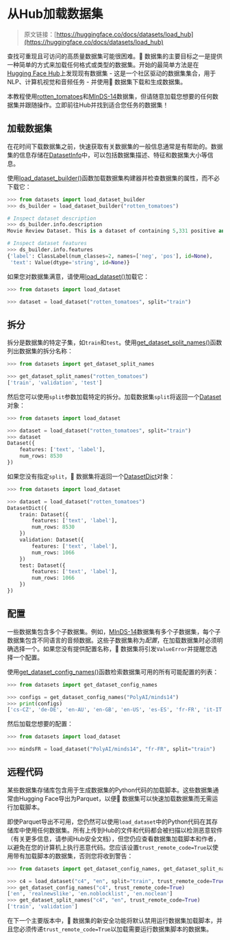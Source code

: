# 从Hub加载数据集

> 原文链接：[https://huggingface.co/docs/datasets/load_hub](https://huggingface.co/docs/datasets/load_hub)

查找可重现且可访问的高质量数据集可能很困难。🤗 数据集的主要目标之一是提供一种简单的方式来加载任何格式或类型的数据集。开始的最简单方法是在[Hugging Face Hub](https://huggingface.co/datasets)上发现现有数据集 - 这是一个社区驱动的数据集集合，用于NLP、计算机视觉和音频任务 - 并使用🤗 数据集下载和生成数据集。

本教程使用[rotten_tomatoes](https://huggingface.co/datasets/rotten_tomatoes)和[MInDS-14](https://huggingface.co/datasets/PolyAI/minds14)数据集，但请随意加载您想要的任何数据集并跟随操作。立即前往Hub并找到适合您任务的数据集！

## 加载数据集

在花时间下载数据集之前，快速获取有关数据集的一般信息通常是有帮助的。数据集的信息存储在[DatasetInfo](/docs/datasets/v2.17.0/en/package_reference/main_classes#datasets.DatasetInfo)中，可以包括数据集描述、特征和数据集大小等信息。

使用[load_dataset_builder()](/docs/datasets/v2.17.0/en/package_reference/loading_methods#datasets.load_dataset_builder)函数加载数据集构建器并检查数据集的属性，而不必下载它：

```py
>>> from datasets import load_dataset_builder
>>> ds_builder = load_dataset_builder("rotten_tomatoes")

# Inspect dataset description
>>> ds_builder.info.description
Movie Review Dataset. This is a dataset of containing 5,331 positive and 5,331 negative processed sentences from Rotten Tomatoes movie reviews. This data was first used in Bo Pang and Lillian Lee, ``Seeing stars: Exploiting class relationships for sentiment categorization with respect to rating scales.'', Proceedings of the ACL, 2005.

# Inspect dataset features
>>> ds_builder.info.features
{'label': ClassLabel(num_classes=2, names=['neg', 'pos'], id=None),
 'text': Value(dtype='string', id=None)}
```

如果您对数据集满意，请使用[load_dataset()](/docs/datasets/v2.17.0/en/package_reference/loading_methods#datasets.load_dataset)加载它：

```py
>>> from datasets import load_dataset

>>> dataset = load_dataset("rotten_tomatoes", split="train")
```

## 拆分

拆分是数据集的特定子集，如`train`和`test`。使用[get_dataset_split_names()](/docs/datasets/v2.17.0/en/package_reference/loading_methods#datasets.get_dataset_split_names)函数列出数据集的拆分名称：

```py
>>> from datasets import get_dataset_split_names

>>> get_dataset_split_names("rotten_tomatoes")
['train', 'validation', 'test']
```

然后您可以使用`split`参数加载特定的拆分。加载数据集`split`将返回一个[Dataset](/docs/datasets/v2.17.0/en/package_reference/main_classes#datasets.Dataset)对象：

```py
>>> from datasets import load_dataset

>>> dataset = load_dataset("rotten_tomatoes", split="train")
>>> dataset
Dataset({
    features: ['text', 'label'],
    num_rows: 8530
})
```

如果您没有指定`split`，🤗 数据集将返回一个[DatasetDict](/docs/datasets/v2.17.0/en/package_reference/main_classes#datasets.DatasetDict)对象：

```py
>>> from datasets import load_dataset

>>> dataset = load_dataset("rotten_tomatoes")
DatasetDict({
    train: Dataset({
        features: ['text', 'label'],
        num_rows: 8530
    })
    validation: Dataset({
        features: ['text', 'label'],
        num_rows: 1066
    })
    test: Dataset({
        features: ['text', 'label'],
        num_rows: 1066
    })
})
```

## 配置

一些数据集包含多个子数据集。例如，[MInDS-14](https://huggingface.co/datasets/PolyAI/minds14)数据集有多个子数据集，每个子数据集包含不同语言的音频数据。这些子数据集称为*配置*，在加载数据集时必须明确选择一个。如果您没有提供配置名称，🤗 数据集将引发`ValueError`并提醒您选择一个配置。

使用[get_dataset_config_names()](/docs/datasets/v2.17.0/en/package_reference/loading_methods#datasets.get_dataset_config_names)函数检索数据集可用的所有可能配置的列表：

```py
>>> from datasets import get_dataset_config_names

>>> configs = get_dataset_config_names("PolyAI/minds14")
>>> print(configs)
['cs-CZ', 'de-DE', 'en-AU', 'en-GB', 'en-US', 'es-ES', 'fr-FR', 'it-IT', 'ko-KR', 'nl-NL', 'pl-PL', 'pt-PT', 'ru-RU', 'zh-CN', 'all']
```

然后加载您想要的配置：

```py
>>> from datasets import load_dataset

>>> mindsFR = load_dataset("PolyAI/minds14", "fr-FR", split="train")
```

## 远程代码

某些数据集存储库包含用于生成数据集的Python代码的加载脚本。这些数据集通常由Hugging Face导出为Parquet，以便🤗 数据集可以快速加载数据集而无需运行加载脚本。

即使Parquet导出不可用，您仍然可以使用`load_dataset`中的Python代码在其存储库中使用任何数据集。所有上传到Hub的文件和代码都会被扫描以检测恶意软件（有关更多信息，请参阅Hub安全文档），但您仍应查看数据集加载脚本和作者，以避免在您的计算机上执行恶意代码。您应该设置`trust_remote_code=True`以使用带有加载脚本的数据集，否则您将收到警告：

```py
>>> from datasets import get_dataset_config_names, get_dataset_split_names, load_dataset

>>> c4 = load_dataset("c4", "en", split="train", trust_remote_code=True)
>>> get_dataset_config_names("c4", trust_remote_code=True)
['en', 'realnewslike', 'en.noblocklist', 'en.noclean']
>>> get_dataset_split_names("c4", "en", trust_remote_code=True)
['train', 'validation']
```

在下一个主要版本中，🤗 数据集的新安全功能将默认禁用运行数据集加载脚本，并且您必须传递`trust_remote_code=True`以加载需要运行数据集脚本的数据集。
